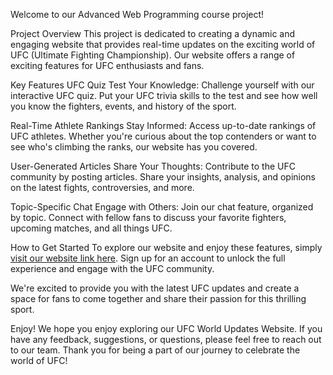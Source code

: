 Welcome to our Advanced Web Programming course project!

Project Overview
This project is dedicated to creating a dynamic and engaging website that provides real-time updates on the exciting world of UFC (Ultimate Fighting Championship). Our website offers a range of exciting features for UFC enthusiasts and fans.

Key Features
UFC Quiz
Test Your Knowledge: Challenge yourself with our interactive UFC quiz. Put your UFC trivia skills to the test and see how well you know the fighters, events, and history of the sport.

Real-Time Athlete Rankings
Stay Informed: Access up-to-date rankings of UFC athletes. Whether you're curious about the top contenders or want to see who's climbing the ranks, our website has you covered.

User-Generated Articles
Share Your Thoughts: Contribute to the UFC community by posting articles. Share your insights, analysis, and opinions on the latest fights, controversies, and more.

Topic-Specific Chat
Engage with Others: Join our chat feature, organized by topic. Connect with fellow fans to discuss your favorite fighters, upcoming matches, and all things UFC.

How to Get Started
To explore our website and enjoy these features, simply [visit our website link here](insert_website_link). Sign up for an account to unlock the full experience and engage with the UFC community.

We're excited to provide you with the latest UFC updates and create a space for fans to come together and share their passion for this thrilling sport.

Enjoy!
We hope you enjoy exploring our UFC World Updates Website. If you have any feedback, suggestions, or questions, please feel free to reach out to our team. Thank you for being a part of our journey to celebrate the world of UFC!